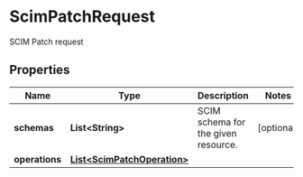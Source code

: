 

# ScimPatchRequest

SCIM Patch request
## Properties

Name | Type | Description | Notes
------------ | ------------- | ------------- | -------------
**schemas** | **List&lt;String&gt;** | SCIM schema for the given resource. |  [optional]
**operations** | [**List&lt;ScimPatchOperation&gt;**](ScimPatchOperation.md) |  | 



